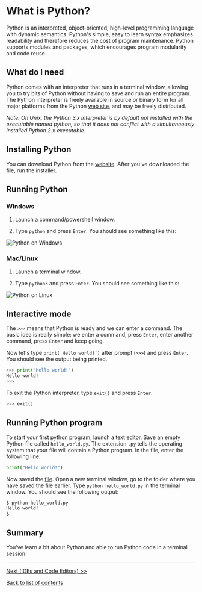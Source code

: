 # What is Python?

Python is an interpreted, object-oriented, high-level programming language with dynamic semantics. Python's simple, easy to learn syntax emphasizes readability and therefore reduces the cost of program maintenance. Python supports modules and packages, which encourages program modularity and code reuse.


## What do I need

Python comes with an interpreter that runs in a terminal window, allowing you to try bits of Python without having to save and run an entire program. The Python interpreter is freely available in source or binary form for all major platforms from the Python [web site](https://www.python.org/), and may be freely distributed. 

*Note: On Unix, the Python 3.x interpreter is by default not installed with the executable named python, so that it does not conflict with a simultaneously installed Python 2.x executable.*


## Installing Python
You can download Python from the [website](https://www.python.org/downloads/). After you’ve downloaded the file, run the installer.


## Running Python

### Windows
1. Launch a command/powershell window.

2. Type `python` and press `Enter`. You should see something like this:

![Python on Windows](https://github.com/colinat/Python/blob/main/media/python_cmdprompt.png)


### Mac/Linux
1. Launch a terminal window. 

2. Type `python3` and press `Enter`. You should see something like this:

![Python on Linux](https://github.com/colinat/Python/blob/main/media/python_terminal.png)


## Interactive mode
The `>>>` means that Python is ready and we can enter a command. The basic idea is really simple: we enter a command, press `Enter`, enter another command, press `Enter` and keep going.

Now let's type `print('Hello world!')` after prompt (`>>>`) and press `Enter`. You should see the output being printed.

```python
>>> print("Hello world!")
Hello world!
>>> 
```

To exit the Python interpreter, type `exit()` and press `Enter`. 

```python
>>> exit()
```


## Running Python program

To start your first python program, launch a text editor. Save an empty Python file called `hello_world.py`. The extension `.py` tells the operating system that your file will contain a Python program. In the file, enter the following line:

```python
print("Hello world!")
```

Now saved the [file](https://github.com/colinat/Python/blob/main/examples/hello_world.py). Open a new terminal window, go to the folder where you have saved the file earlier. 
Type `python hello_world.py` in the terminal window. You should see the following output:

```python
$ python hello_world.py 
Hello world!
$
```



## Summary

You've learn a bit about Python and able to run Python code in a terminal session. 

---

[Next (IDEs and Code Editors) >>](https://github.com/colinat/Python/blob/main/basics/ides-and-code-editors.md)

[Back to list of contents](https://github.com/colinat/Python)



